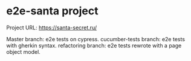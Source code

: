 # e2e-santa project

Project URL: https://santa-secret.ru/

Master branch: e2e tests on cypress.
cucumber-tests branch: e2e tests with gherkin syntax.
refactoring branch:  e2e tests rewrote with a page object model.
